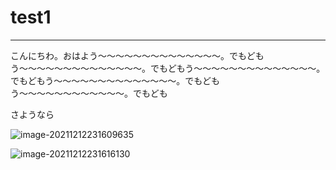 # test1

---

こんにちわ。おはよう〜〜〜〜〜〜〜〜〜〜〜〜〜〜。でもどもう〜〜〜〜〜〜〜〜〜〜〜〜〜〜。でもどもう〜〜〜〜〜〜〜〜〜〜〜〜〜〜。でもどもう〜〜〜〜〜〜〜〜〜〜〜〜〜〜。でもどもう〜〜〜〜〜〜〜〜〜〜〜〜。でもども

さようなら

![image-20211212231609635](/Users/k_ashigaki/boostnote_test2/image-20211212231609635.png)

![image-20211212231616130](/Users/k_ashigaki/boostnote_test2/image-20211212231616130.png)



